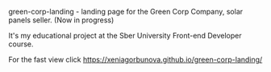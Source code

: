 green-corp-landing - landing page for the Green Corp Company, solar panels seller. (Now in progress)

It's my educational project at the Sber University Front-end Developer course.

For the fast view click https://xeniagorbunova.github.io/green-corp-landing/


